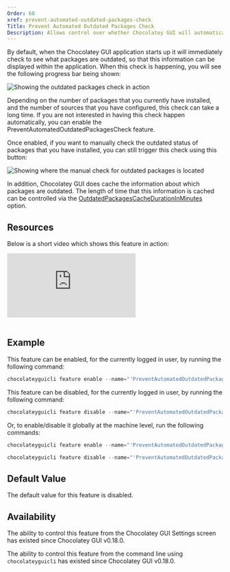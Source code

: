 ```yaml
---
Order: 60
xref: prevent-automated-outdated-packages-check
Title: Prevent Automated Outdated Packages Check
Description: Allows control over whether Chocolatey GUI will automatically check for outdated packages installed locally
---
```


By default, when the Chocolatey GUI application starts up it will immediately check to see what packages are outdated, so that this information can be displayed within the application.  When this check is happening, you will see the following progress bar being shown:

![Showing the outdated packages check in action](/assets/images/chocolatey-gui/feature_prevent_automated_outdated_packages_check_1.png "Showing the outdated packages check in action")

Depending on the number of packages that you currently have installed, and the number of sources that you have configured, this check can take a long time.  If you are not interested in having this check happen automatically, you can enable the PreventAutomatedOutdatedPackagesCheck feature.

Once enabled, if you want to manually check the outdated status of packages that you have installed, you can still trigger this check using this button:

![Showing where the manual check for outdated packages is located](/assets/images/chocolatey-gui/feature_prevent_automated_outdated_packages_check_2.png "Showing where the manual check for outdated packages is located")

In addition, Chocolatey GUI does cache the information about which packages are outdated.  The length of time that this information is cached can be controlled via the [OutdatedPackagesCacheDurationInMinutes](xref:outdated-packages-cache-duration-in-minutes) option.

## Resources

Below is a short video which shows this feature in action:

<p>
<div class="ratio ratio-16x9">
    <iframe src="https://www.youtube.com/embed/PnFWc5p5I6E?list=PL84yg23i9GBjAMY0OfHfn-MH4rviaccuc" frameborder="0" allow="autoplay; encrypted-media" allowfullscreen>
    </iframe>
</div>
<br>
</p>

## Example

This feature can be enabled, for the currently logged in user, by running the following command:

```powershell
chocolateyguicli feature enable --name="'PreventAutomatedOutdatedPackagesCheck'"
```

This feature can be disabled, for the currently logged in user, by running the following command:

```powershell
chocolateyguicli feature disable --name="'PreventAutomatedOutdatedPackagesCheck'"
```

Or, to enable/disable it globally at the machine level, run the following commands:

```powershell
chocolateyguicli feature enable --name="'PreventAutomatedOutdatedPackagesCheck'" --global

chocolateyguicli feature disable --name="'PreventAutomatedOutdatedPackagesCheck'" --global
```

## Default Value

The default value for this feature is disabled.

## Availability

The ability to control this feature from the Chocolatey GUI Settings screen has existed since Chocolatey GUI v0.18.0.

The ability to control this feature from the command line using `chocolateyguicli` has existed since Chocolatey GUI
v0.18.0.
